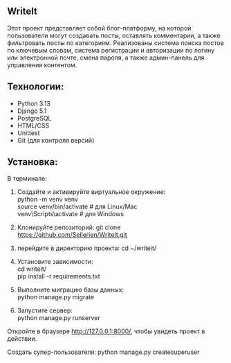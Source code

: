 ## WriteIt

Этот проект представляет собой блог-платформу, на которой пользователи могут создавать посты, оставлять комментарии, а также фильтровать посты по категориям. Реализованы система поиска постов по ключевым словам, система регистрации и авторизации по логину или электронной почте, смена пароля, а также админ-панель для управления контентом.

## Технологии:
- Python 3.13
- Django 5.1
- PostgreSQL
- HTML/CSS
- Unittest
- Git (для контроля версий)

## Установка:
В терминале:
1. Создайте и активируйте виртуальное окружение:  
  python -m venv venv   
  source venv/bin/activate  # для Linux/Mac  
  venv\Scripts\activate     # для Windows

2. Клонируйте репозиторий:
  git clone https://github.com/Sellerien/WriteIt.git

3. перейдите в директорию проекта: cd ~/writeit/

4. Установите зависимости:  
  cd writeit/  
  pip install -r requirements.txt  

5. Выполните миграцию базы данных:  
  python manage.py migrate

6. Запустите сервер:  
  python manage.py runserver

Откройте в браузере http://127.0.0.1:8000/, чтобы увидеть проект в действии.

Создать супер-пользователя: python manage.py createsuperuser

